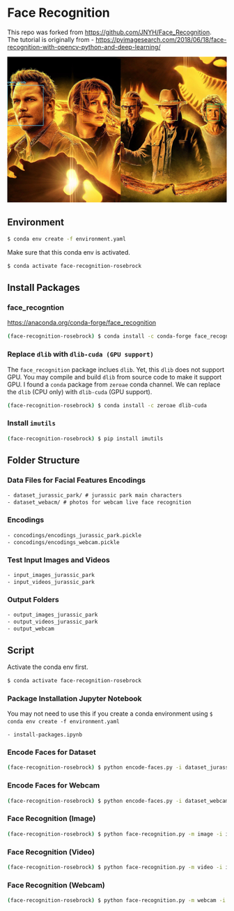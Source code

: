 # Face Recognition

This repo was forked from https://github.com/JNYH/Face_Recognition.  
The tutorial is originally from - https://pyimagesearch.com/2018/06/18/face-recognition-with-opencv-python-and-deep-learning/

![image](output_images_jurassic_park/test-1.jpg)

## Environment

```bash
$ conda env create -f environment.yaml
```

Make sure that this conda env is activated. 
```bash
$ conda activate face-recognition-rosebrock
```

## Install Packages

### face_recogntion
https://anaconda.org/conda-forge/face_recognition
```bash
(face-recognition-rosebrock) $ conda install -c conda-forge face_recognition
```

### Replace `dlib` with `dlib-cuda (GPU support)`
The `face_recognition` package inclues `dlib`. Yet, this `dlib` does not support GPU. You may compile and build `dlib` from source code to make it support GPU. I found a `conda` package from `zeroae` conda channel. We can replace the `dlib` (CPU only) with `dlib-cuda` (GPU support).

```bash
(face-recognition-rosebrock) $ conda install -c zeroae dlib-cuda 
```

### Install `imutils`
```bash
(face-recognition-rosebrock) $ pip install imutils
```

## Folder Structure

### Data Files for Facial Features Encodings
```
- dataset_jurassic_park/ # jurassic park main characters
- dataset_webacm/ # photos for webcam live face recognition
```

### Encodings
```
- concodings/encodings_jurassic_park.pickle
- concodings/encodings_webcam.pickle
```

### Test Input Images and Videos
```
- input_images_jurassic_park
- input_videos_jurassic_park
```

### Output Folders
```
- output_images_jurassic_park
- output_videos_jurassic_park
- output_webcam
```

## Script

Activate the conda env first. 
```bash
$ conda activate face-recognition-rosebrock
```

### Package Installation Jupyter Notebook
You may not need to use this if you create a conda environment using `$ conda env create -f environment.yaml`

```
- install-packages.ipynb
```
### Encode Faces for Dataset
```bash
(face-recognition-rosebrock) $ python encode-faces.py -i dataset_jurassic_park -e encodings/jurassic_park.pickle
```

### Encode Faces for Webcam
```bash
(face-recognition-rosebrock) $ python encode-faces.py -i dataset_webcam -e encodings/webcam.pickle
```

### Face Recognition (Image)
```bash
(face-recognition-rosebrock) $ python face-recognition.py -m image -i input_images_jurassic_park/test-1.jpg -o output_images_jurassic_park/test-1.jpg -e encodings/jurassic_park.pickle
```

### Face Recognition (Video)
```bash
(face-recognition-rosebrock) $ python face-recognition.py -m video -i input_videos_jurassic_park/test-1.mp4 -o output_videos_jurassic_park/test-1.avi -e encodings/jurassic_park.pickle
```

### Face Recognition (Webcam)
```bash
(face-recognition-rosebrock) $ python face-recognition.py -m webcam -i 0 -o output_webcam/output.avi -e encodings/webcam.pickle
```

